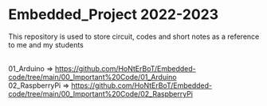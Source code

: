# Embedded_Project 2022-2023
This repository is used to store circuit, codes and short notes as a reference to me and my students

<br> 01_Arduino      => https://github.com/HoNtErBoT/Embedded-code/tree/main/00_Important%20Code/01_Arduino
<br> 02_RaspberryPi => https://github.com/HoNtErBoT/Embedded-code/tree/main/00_Important%20Code/02_RaspberryPi






